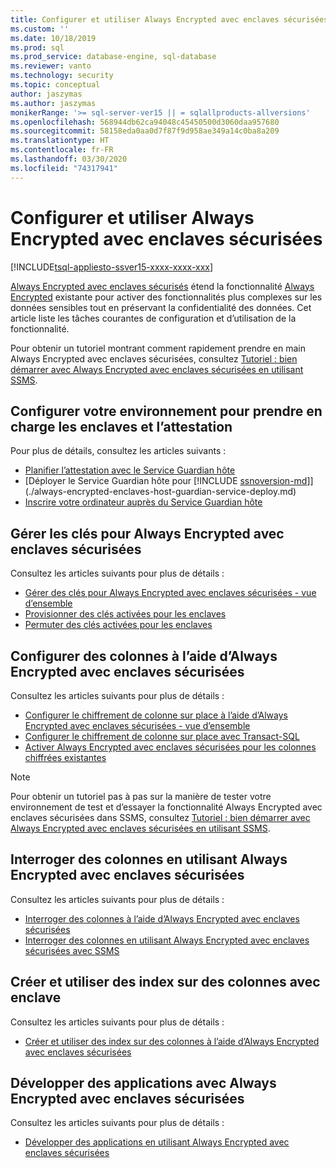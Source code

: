 ```yaml
---
title: Configurer et utiliser Always Encrypted avec enclaves sécurisées | Microsoft Docs
ms.custom: ''
ms.date: 10/18/2019
ms.prod: sql
ms.prod_service: database-engine, sql-database
ms.reviewer: vanto
ms.technology: security
ms.topic: conceptual
author: jaszymas
ms.author: jaszymas
monikerRange: '>= sql-server-ver15 || = sqlallproducts-allversions'
ms.openlocfilehash: 568944db62ca94048c45450500d3060daa957680
ms.sourcegitcommit: 58158eda0aa0d7f87f9d958ae349a14c0ba8a209
ms.translationtype: HT
ms.contentlocale: fr-FR
ms.lasthandoff: 03/30/2020
ms.locfileid: "74317941"
---
```

# <a name="configure-and-use-always-encrypted-with-secure-enclaves"></a>Configurer et utiliser Always Encrypted avec enclaves sécurisées 

[!INCLUDE[tsql-appliesto-ssver15-xxxx-xxxx-xxx](../../../includes/tsql-appliesto-ssver15-xxxx-xxxx-xxx.md)]

[Always Encrypted avec enclaves sécurisés](always-encrypted-enclaves.md) étend la fonctionnalité [Always Encrypted](always-encrypted-database-engine.md) existante pour activer des fonctionnalités plus complexes sur les données sensibles tout en préservant la confidentialité des données. Cet article liste les tâches courantes de configuration et d’utilisation de la fonctionnalité.

Pour obtenir un tutoriel montrant comment rapidement prendre en main Always Encrypted avec enclaves sécurisées, consultez [Tutoriel : bien démarrer avec Always Encrypted avec enclaves sécurisées en utilisant SSMS](../tutorial-getting-started-with-always-encrypted-enclaves.md).

## <a name="set-up-your-environment-to-support-enclaves-and-attestation"></a>Configurer votre environnement pour prendre en charge les enclaves et l’attestation
Pour plus de détails, consultez les articles suivants :
- [Planifier l’attestation avec le Service Guardian hôte](./always-encrypted-enclaves-host-guardian-service-plan.md)
- [Déployer le Service Guardian hôte pour [!INCLUDE [ssnoversion-md](../../../includes/ssnoversion-md.md)]](./always-encrypted-enclaves-host-guardian-service-deploy.md)
- [Inscrire votre ordinateur auprès du Service Guardian hôte](./always-encrypted-enclaves-host-guardian-service-register.md)

## <a name="manage-keys-for-always-encrypted-with-secure-enclaves"></a>Gérer les clés pour Always Encrypted avec enclaves sécurisées
Consultez les articles suivants pour plus de détails :
- [Gérer des clés pour Always Encrypted avec enclaves sécurisées - vue d’ensemble](always-encrypted-enclaves-manage-keys.md)
- [Provisionner des clés activées pour les enclaves](always-encrypted-enclaves-provision-keys.md)
- [Permuter des clés activées pour les enclaves](always-encrypted-enclaves-rotate-keys.md)

## <a name="configure-columns-with-always-encrypted-with-secure-enclaves"></a>Configurer des colonnes à l’aide d’Always Encrypted avec enclaves sécurisées
Consultez les articles suivants pour plus de détails :
- [Configurer le chiffrement de colonne sur place à l’aide d’Always Encrypted avec enclaves sécurisées - vue d’ensemble](always-encrypted-enclaves-configure-encryption.md)
- [Configurer le chiffrement de colonne sur place avec Transact-SQL](always-encrypted-enclaves-configure-encryption-tsql.md)
- [Activer Always Encrypted avec enclaves sécurisées pour les colonnes chiffrées existantes](always-encrypted-enclaves-enable-for-encrypted-columns.md)

> [!NOTE]
> Pour obtenir un tutoriel pas à pas sur la manière de tester votre environnement de test et d’essayer la fonctionnalité Always Encrypted avec enclaves sécurisées dans SSMS, consultez [Tutoriel : bien démarrer avec Always Encrypted avec enclaves sécurisées en utilisant SSMS](../tutorial-getting-started-with-always-encrypted-enclaves.md).

## <a name="query-columns-using-always-encrypted-with-secure-enclaves"></a>Interroger des colonnes en utilisant Always Encrypted avec enclaves sécurisées
Consultez les articles suivants pour plus de détails :
- [Interroger des colonnes à l’aide d’Always Encrypted avec enclaves sécurisées](always-encrypted-enclaves-query-columns.md)
- [Interroger des colonnes en utilisant Always Encrypted avec enclaves sécurisées avec SSMS](always-encrypted-enclaves-query-columns-ssms.md)

## <a name="create-and-use-indexes-on-enclave-enabled-columns"></a>Créer et utiliser des index sur des colonnes avec enclave
Consultez les articles suivants pour plus de détails :
- [Créer et utiliser des index sur des colonnes à l’aide d’Always Encrypted avec enclaves sécurisées](always-encrypted-enclaves-create-use-indexes.md)

## <a name="develop-applications-using-always-encrypted-with-secure-enclaves"></a>Développer des applications avec Always Encrypted avec enclaves sécurisées
Consultez les articles suivants pour plus de détails :
- [Développer des applications en utilisant Always Encrypted avec enclaves sécurisées](always-encrypted-enclaves-client-development.md)
